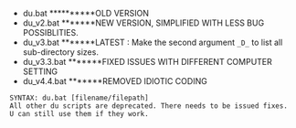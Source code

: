 - du.bat **********OLD VERSION</br>
- du_v2.bat *******NEW VERSION, SIMPLIFIED WITH LESS BUG POSSIBLITIES.</br>
- du_v3.bat *******LATEST : Make the second argument ```_D_``` to list all sub-directory sizes.    
- du_v3.3.bat *******FIXED ISSUES WITH DIFFERENT COMPUTER SETTING  </b>   
- du_v4.4.bat *******REMOVED IDIOTIC CODING  </b>


```
SYNTAX: du.bat [filename/filepath]
All other du scripts are deprecated. There needs to be issued fixes.
U can still use them if they work.
```

